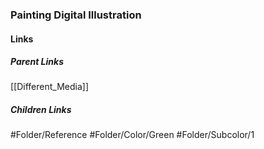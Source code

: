 ### Painting Digital Illustration
#### Links
##### Parent Links
[[Different_Media]]
##### Children Links
#Folder/Reference
#Folder/Color/Green
#Folder/Subcolor/1
